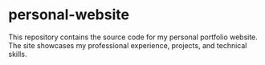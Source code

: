 # personal-website
This repository contains the source code for my personal portfolio website. The site showcases my professional experience, projects, and technical skills.
